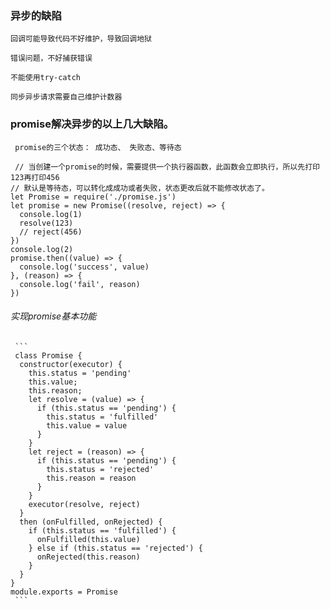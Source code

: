 ### 异步的缺陷

    回调可能导致代码不好维护，导致回调地狱

    错误问题，不好捕获错误

    不能使用try-catch

    同步异步请求需要自己维护计数器

### promise解决异步的以上几大缺陷。

     promise的三个状态： 成功态、 失败态、等待态
     
     // 当创建一个promise的时候，需要提供一个执行器函数，此函数会立即执行，所以先打印123再打印456
    // 默认是等待态，可以转化成成功或者失败，状态更改后就不能修改状态了。
    let Promise = require('./promise.js')
    let promise = new Promise((resolve, reject) => {
      console.log(1)
      resolve(123)
      // reject(456)
    })
    console.log(2)
    promise.then((value) => {
      console.log('success', value)
    }, (reason) => {
      console.log('fail', reason)
    })
  ###### 实现promise基本功能
     ```
     class Promise {
      constructor(executor) {
        this.status = 'pending'
        this.value;
        this.reason;
        let resolve = (value) => {
          if (this.status == 'pending') {
            this.status = 'fulfilled'
            this.value = value
          }
        }
        let reject = (reason) => {
          if (this.status == 'pending') {
            this.status = 'rejected'
            this.reason = reason
          }
        }
        executor(resolve, reject)
      }
      then (onFulfilled, onRejected) {
        if (this.status == 'fulfilled') {
          onFulfilled(this.value)
        } else if (this.status == 'rejected') {
          onRejected(this.reason)
        }
      }
    }
    module.exports = Promise
     ```
